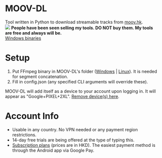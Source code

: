# MOOV-DL
Tool written in Python to download streamable tracks from [moov.hk](https://moov.hk/).   
![](https://orion.feralhosting.com/sorrow/share/MQ-DL_test_R2.png)
**People have been seen selling my tools. DO NOT buy them. My tools are free and always will be.**   
[Windows binaries](https://github.com/Sorrow446/MOOV-DL/releases)

# Setup
1. Put FFmpeg binary in MOOV-DL's folder ([Windows](https://github.com/BtbN/FFmpeg-Builds/releases) | [Linux](https://johnvansickle.com/ffmpeg/)). It is needed for segment concatenation.
2. Fill in config.json (any specified CLI arguments will override these).

MOOV-DL will add itself as a device to your account upon logging in. It will appear as "Google+PIXEL+2XL". [Remove device(s) here](https://moov.hk/#/user/deviceMapping).

# Account Info
- Usable in any country. No VPN needed or any payment region restrictions.
- 14-day free trials are being offered at the type of typing this.
- [Subscription plans](https://moov.hk/reg/paynow.html?lang=en_us) (prices are in HKD). The easiest payment method is through the Android app via Google Pay.
